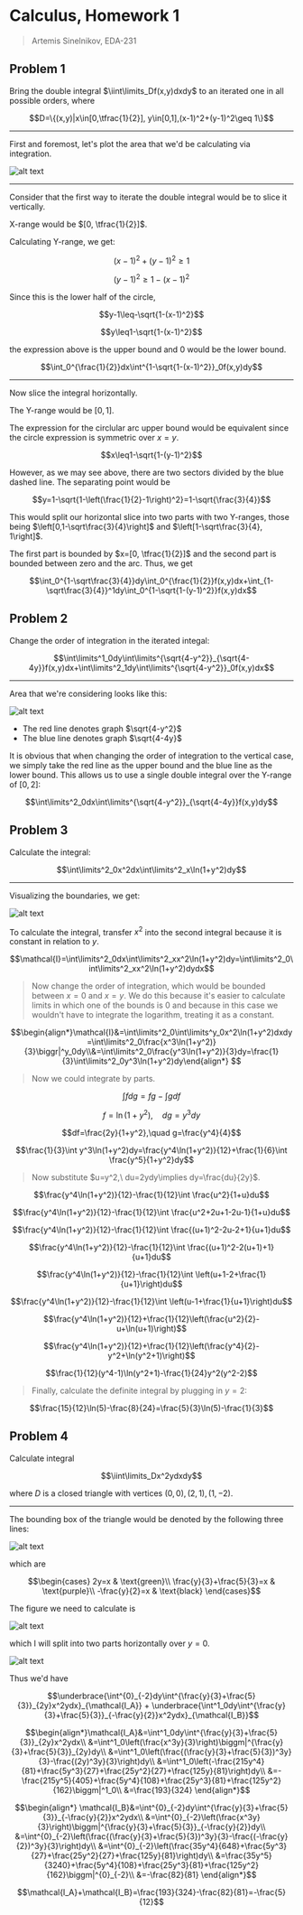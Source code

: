 # Calculus, Homework 1 

> Artemis Sinelnikov, EDA-231

## Problem 1

Bring the double integral $\iint\limits_Df(x,y)dxdy$ to an iterated one in all possible orders, where

$$D=\{(x,y)|x\in[0,\tfrac{1}{2}], y\in[0,1],(x-1)^2+(y-1)^2\geq 1\}$$

---

First and foremost, let's plot the area that we'd be calculating via integration.

![alt text](image-2.png)

---

Consider that the first way to iterate the double integral would be to slice it vertically.

X-range would be $[0, \tfrac{1}{2}]$.

Calculating Y-range, we get:

$$(x-1)^2+(y-1)^2\geq1$$

$$(y-1)^2\geq1-(x-1)^2$$

Since this is the lower half of the circle, 

$$y-1\leq-\sqrt{1-(x-1)^2}$$

$$y\leq1-\sqrt{1-(x-1)^2}$$

the expression above is the upper bound and $0$ would be the lower bound.

$$\int_0^{\frac{1}{2}}dx\int^{1-\sqrt{1-(x-1)^2}}_0f(x,y)dy$$

---

Now slice the integral horizontally.

The Y-range would be $[0, 1]$.

The expression for the circlular arc upper bound would be equivalent since the circle expression is symmetric over $x=y$. 

$$x\leq1-\sqrt{1-(y-1)^2}$$

However, as we may see above, there are two sectors divided by the blue dashed line. The separating point would be 

$$y=1-\sqrt{1-\left(\frac{1}{2}-1\right)^2}=1-\sqrt{\frac{3}{4}}$$

This would split our horizontal slice into two parts with two Y-ranges, those being $\left[0,1-\sqrt\frac{3}{4}\right]$ and $\left[1-\sqrt\frac{3}{4}, 1\right]$.

The first part is bounded by $x=[0, \tfrac{1}{2}]$ and the second part is bounded between zero and the arc. Thus, we get

$$\int_0^{1-\sqrt\frac{3}{4}}dy\int_0^{\frac{1}{2}}f(x,y)dx+\int_{1-\sqrt\frac{3}{4}}^1dy\int_0^{1-\sqrt{1-(y-1)^2}}f(x,y)dx$$

## Problem 2

Change the order of integration in the iterated integal:

$$\int\limits^1_0dy\int\limits^{\sqrt{4-y^2}}_{\sqrt{4-4y}}f(x,y)dx+\int\limits^2_1dy\int\limits^{\sqrt{4-y^2}}_0f(x,y)dx$$

---

Area that we're considering looks like this:

![alt text](image-1.png)

* The red line denotes graph $\sqrt{4-y^2}$
* The blue line denotes graph $\sqrt{4-4y}$

It is obvious that when changing the order of integration to the vertical case, we simply take the red line as the upper bound and the blue line as the lower bound. This allows us to use a single double integral over the Y-range of $[0, 2]$:

$$\int\limits^2_0dx\int\limits^{\sqrt{4-y^2}}_{\sqrt{4-4y}}f(x,y)dy$$

## Problem 3

Calculate the integral:

$$\int\limits^2_0x^2dx\int\limits^2_x\ln(1+y^2)dy$$

---

Visualizing the boundaries, we get:

![alt text](image-6.png)

To calculate the integral, transfer $x^2$ into the second integral because it is constant in relation to $y$.

$$\mathcal{I}=\int\limits^2_0dx\int\limits^2_xx^2\ln(1+y^2)dy=\int\limits^2_0\int\limits^2_xx^2\ln(1+y^2)dydx$$

> Now change the order of integration, which would be bounded between $x=0$ and $x=y$. We do this because it's easier to calculate limits in which one of the bounds is $0$ and because in this case we wouldn't have to integrate the logarithm, treating it as a constant.

$$\begin{align*}\mathcal{I}&=\int\limits^2_0\int\limits^y_0x^2\ln(1+y^2)dxdy=\int\limits^2_0\frac{x^3\ln(1+y^2)}{3}\biggr|^y_0dy\\&=\int\limits^2_0\frac{y^3\ln(1+y^2)}{3}dy=\frac{1}{3}\int\limits^2_0y^3\ln(1+y^2)dy\end{align*}
$$

> Now we could integrate by parts.

$$\int fdg=fg-\int gdf$$

$$f=\ln(1+y^2),\quad dg=y^3dy$$

$$df=\frac{2y}{1+y^2},\quad g=\frac{y^4}{4}$$

$$\frac{1}{3}\int y^3\ln(1+y^2)dy=\frac{y^4\ln(1+y^2)}{12}+\frac{1}{6}\int \frac{y^5}{1+y^2}dy$$

> Now substitute $u=y^2,\ du=2ydy\implies dy=\frac{du}{2y}$.

$$\frac{y^4\ln(1+y^2)}{12}-\frac{1}{12}\int \frac{u^2}{1+u}du$$

$$\frac{y^4\ln(1+y^2)}{12}-\frac{1}{12}\int \frac{u^2+2u+1-2u-1}{1+u}du$$

$$\frac{y^4\ln(1+y^2)}{12}-\frac{1}{12}\int \frac{(u+1)^2-2u-2+1}{u+1}du$$

$$\frac{y^4\ln(1+y^2)}{12}-\frac{1}{12}\int \frac{(u+1)^2-2(u+1)+1}{u+1}du$$

$$\frac{y^4\ln(1+y^2)}{12}-\frac{1}{12}\int \left(u+1-2+\frac{1}{u+1}\right)du$$

$$\frac{y^4\ln(1+y^2)}{12}-\frac{1}{12}\int \left(u-1+\frac{1}{u+1}\right)du$$

$$\frac{y^4\ln(1+y^2)}{12}+\frac{1}{12}\left(\frac{u^2}{2}-u+\ln(u+1)\right)$$

$$\frac{y^4\ln(1+y^2)}{12}+\frac{1}{12}\left(\frac{y^4}{2}-y^2+\ln(y^2+1)\right)$$

$$\frac{1}{12}(y^4-1)\ln(y^2+1)-\frac{1}{24}y^2(y^2-2)$$

> Finally, calculate the definite integral by plugging in $y=2$:

$$\frac{15}{12}\ln(5)-\frac{8}{24}=\frac{5}{3}\ln(5)-\frac{1}{3}$$

## Problem 4

Calculate integral 

$$\iint\limits_Dx^2ydxdy$$

where $D$ is a closed triangle with vertices $(0,0),(2,1),(1,-2)$.

---

The bounding box of the triangle would be denoted by the following three lines:

![alt text](image-3.png)

which are

$$\begin{cases}
    2y=x & \text{green}\\
    \frac{y}{3}+\frac{5}{3}=x & \text{purple}\\
    -\frac{y}{2}=x & \text{black}
\end{cases}$$

The figure we need to calculate is 

![alt text](image-4.png)

which I will split into two parts horizontally over $y=0$.

![alt text](image-5.png)

Thus we'd have

$$\underbrace{\int^{0}_{-2}dy\int^{\frac{y}{3}+\frac{5}{3}}_{2y}x^2ydx}_{\mathcal{I_A}} + \underbrace{\int^1_0dy\int^{\frac{y}{3}+\frac{5}{3}}_{-\frac{y}{2}}x^2ydx}_{\mathcal{I_B}}$$


$$\begin{align*}\mathcal{I_A}&=\int^1_0dy\int^{\frac{y}{3}+\frac{5}{3}}_{2y}x^2ydx\\
&=\int^1_0\left(\frac{x^3y}{3}\right)\biggm|^{\frac{y}{3}+\frac{5}{3}}_{2y}dy\\
&=\int^1_0\left(\frac{(\frac{y}{3}+\frac{5}{3})^3y}{3}-\frac{(2y)^3y}{3}\right)dy\\
&=\int^1_0\left(-\frac{215y^4}{81}+\frac{5y^3}{27}+\frac{25y^2}{27}+\frac{125y}{81}\right)dy\\
&=-\frac{215y^5}{405}+\frac{5y^4}{108}+\frac{25y^3}{81}+\frac{125y^2}{162}\biggm|^1_0\\
&=\frac{193}{324}
\end{align*}$$

$$\begin{align*}
\mathcal{I_B}&=\int^{0}_{-2}dy\int^{\frac{y}{3}+\frac{5}{3}}_{-\frac{y}{2}}x^2ydx\\
&=\int^{0}_{-2}\left(\frac{x^3y}{3}\right)\biggm|^{\frac{y}{3}+\frac{5}{3}}_{-\frac{y}{2}}dy\\
&=\int^{0}_{-2}\left(\frac{(\frac{y}{3}+\frac{5}{3})^3y}{3}-\frac{(-\frac{y}{2})^3y}{3}\right)dy\\
&=\int^{0}_{-2}\left(\frac{35y^4}{648}+\frac{5y^3}{27}+\frac{25y^2}{27}+\frac{125y}{81}\right)dy\\
&=\frac{35y^5}{3240}+\frac{5y^4}{108}+\frac{25y^3}{81}+\frac{125y^2}{162}\biggm|^{0}_{-2}\\
&=-\frac{82}{81}
\end{align*}$$

$$\mathcal{I_A}+\mathcal{I_B}=\frac{193}{324}-\frac{82}{81}=-\frac{5}{12}$$